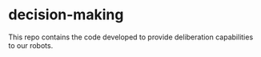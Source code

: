 # decision-making

This repo contains the code developed to provide deliberation capabilities to our robots.
